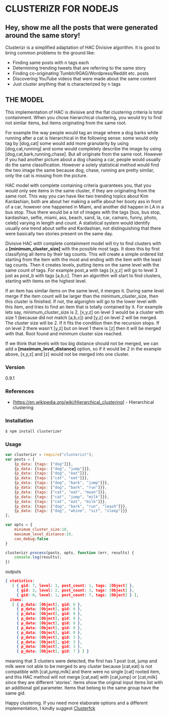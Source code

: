 # CLUSTERIZR FOR NODEJS

## Hey, show me all the posts that were generated around the same story!

Clusterizr is a simplified adaptation of HAC Divisive algorithm. It is good to bring common problems to the ground like:

  - Finding same posts with n tags each
  - Determining trending tweets that are referring to the same story
  - Finding co-originating Tumblr/9GAG/Wordpress/Reddit etc. posts
  - Discovering YouTube videos that were made about the same content
  - Just cluster anything that is characterized by n tags

## THE MODEL
This implementation of HAC is divisive and the flat clustering criteria is total containment.
When you chose hierarchical clustering, you would try to find not similar items, but items originating from the same root.

For example the way people would tag an image where a dog barks while running after a cat is hierarchical in the following sense: some would only tag by [dog,cat] some would add more granularity by using [dog,cat,running] and some would completely describe the image by using [dog,cat,bark,running,chase]. But all originate from the same root.
However if you had another picture about a dog chasing a car, people would usually do the same classification. However a solely statistical method would find the two image the same because dog, chase, running are pretty similar, only the cat is missing from the picture.

HAC model with complete containing criteria guarantees you, that you would only see items in the same cluster, if they are originating from the same root. This way you can have like two trending topics about Kim Kardashian, both are about her making a selfie about her booty ass in front of a car, however one happened in Miami, and another did happen in LA in a bus stop. Thus there would be a lot of images with the tags [bus, bus stop, kardashian, selfie, miami, ass, beach, sand, la, car, camaro, funny, photo, celeb] varying in length and count. A statistical system would identify usually one trend about selfie and Kardashian, not distinguishing that there were basically two stories present on the same day.

Divisive HAC with complete containment model will try to find clusters with a **[minimum_cluster_size]** with the possible most tags. It does this by first classifying all items by their tag counts. This will create a simple ordered list starting from the item with the most and ending with the item with the least tag counts. Then it creates levels, putting items on the same level with the same count of tags. For example post_a with tags [x,y,z] will go to level 3 just as post_b with tags [a,b,c]. Then an algorithm will start to find clusters, starting with items on the highest level.

If an item has similar items on the same level, it merges it. During same level merge if the item count will be larger than the minimum_cluster_size, then this cluster is finished. If not, the algorighm will go to the lower level with this item, and tries to find an item that is totally contained by it. For example lets say, minimum_cluster_size is 2, [x,y,z] on level 3 would be a cluster with size 1 (because did not match [a,b,c]) and [y,z] on level 2 will be merged. The cluster size will be 2. If it fits the condition then the recursion stops. If on level 2 there wasn't [y,z] but on level 1 there is [z] then it will be merged with that. Root found and minimum cluster size reached. 

If we think that levels with too big distance should not be merged, we can add a **[maximum_level_distance]** option, so if it would be 2 in the example above, [x,y,z] and [z] would not be merged into one cluster.

### Version
0.9.1

### References

* [https://en.wikipedia.org/wiki/Hierarchical_clustering] - Hierarchical clustering

### Installation

```sh
$ npm install clusterizer
```
### Usage

```javascript
var clusterizr = require("clusterizr");
var posts = [
	{p_data: {tags: ["dog"]}},
	{p_data: {tags: ["dog", "jump"]}},
	{p_data: {tags: ["dog", "eat"]}},
	{p_data: {tags: ["cat", "eat"]}},
	{p_data: {tags: ["dog", "bark", "jump"]}},
	{p_data: {tags: ["dog", "bark", "run"]}},
	{p_data: {tags: ["cat", "eat", "moan"]}},
	{p_data: {tags: ["cat", "jump", "milk"]}},
	{p_data: {tags: ["cat", "eat", "milk"]}},
	{p_data: {tags: ["dog", "bark", "run", "leash"]}},
	{p_data: {tags: ["dog", "whine", "sit", "sleep"]}}
];

var opts = {
    minimum_cluster_size:10,
    maximum_level_distance:10,
    can_debug:false
}

clusterizr.process(posts, opts, function (err, results) {
    console.log(results);
})
```

outputs

```json
{ statistics:
   [ { gid: 7, level: 3, post_count: 1, tags: [Object] },
     { gid: 3, level: 2, post_count: 3, tags: [Object] },
     { gid: 0, level: 1, post_count: 7, tags: [Object] } ],
  items:
   [ { p_data: [Object], gid: 0 },
     { p_data: [Object], gid: 0 },
     { p_data: [Object], gid: 0 },
     { p_data: [Object], gid: 0 },
     { p_data: [Object], gid: 0 },
     { p_data: [Object], gid: 0 },
     { p_data: [Object], gid: 0 },
     { p_data: [Object], gid: 3 },
     { p_data: [Object], gid: 3 },
     { p_data: [Object], gid: 3 },
     { p_data: [Object], gid: 7 } ] }
```

meaning that 3 clusters were detected, the first has 1 post (cat, jump and milk were not able to be merged to any cluster because [cat,eat] is not compatible with [cat,jump,milk] and there were no single [cat] rooted item, and this HAC method will not merge [cat,eat] with [cat,jump] or [cat,milk] since they are different 'stories'.
items show the original input items list with an additional gid parameter. Items that belong to the same group have the same gid.

Happy clustering.
If you need more elaborate options and a different implementation, I kindly suggest [Clusterfck](https://github.com/harthur/clusterfck "Clusterfck NPM package")